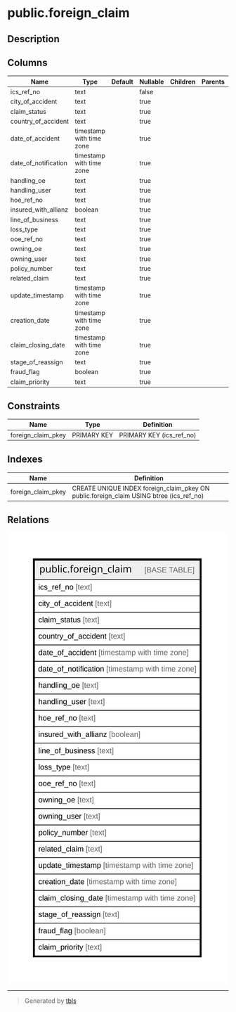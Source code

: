 # public.foreign_claim

## Description

## Columns

| Name | Type | Default | Nullable | Children | Parents | Comment |
| ---- | ---- | ------- | -------- | -------- | ------- | ------- |
| ics_ref_no | text |  | false |  |  |  |
| city_of_accident | text |  | true |  |  |  |
| claim_status | text |  | true |  |  |  |
| country_of_accident | text |  | true |  |  |  |
| date_of_accident | timestamp with time zone |  | true |  |  |  |
| date_of_notification | timestamp with time zone |  | true |  |  |  |
| handling_oe | text |  | true |  |  |  |
| handling_user | text |  | true |  |  |  |
| hoe_ref_no | text |  | true |  |  |  |
| insured_with_allianz | boolean |  | true |  |  |  |
| line_of_business | text |  | true |  |  |  |
| loss_type | text |  | true |  |  |  |
| ooe_ref_no | text |  | true |  |  |  |
| owning_oe | text |  | true |  |  |  |
| owning_user | text |  | true |  |  |  |
| policy_number | text |  | true |  |  |  |
| related_claim | text |  | true |  |  |  |
| update_timestamp | timestamp with time zone |  | true |  |  |  |
| creation_date | timestamp with time zone |  | true |  |  |  |
| claim_closing_date | timestamp with time zone |  | true |  |  |  |
| stage_of_reassign | text |  | true |  |  |  |
| fraud_flag | boolean |  | true |  |  |  |
| claim_priority | text |  | true |  |  |  |

## Constraints

| Name | Type | Definition |
| ---- | ---- | ---------- |
| foreign_claim_pkey | PRIMARY KEY | PRIMARY KEY (ics_ref_no) |

## Indexes

| Name | Definition |
| ---- | ---------- |
| foreign_claim_pkey | CREATE UNIQUE INDEX foreign_claim_pkey ON public.foreign_claim USING btree (ics_ref_no) |

## Relations

![er](public.foreign_claim.svg)

---

> Generated by [tbls](https://github.com/k1LoW/tbls)
